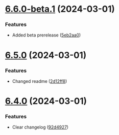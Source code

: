# [6.6.0-beta.1](https://github.com/triveon/product-sustainability/compare/v6.5.0...v6.6.0-beta.1) (2024-03-01)


### Features

* Added beta prerelease ([5eb2aa0](https://github.com/triveon/product-sustainability/commit/5eb2aa08ae7c235061938bf09384698cd2a2386b))

# [6.5.0](https://github.com/triveon/product-sustainability/compare/v6.4.0...v6.5.0) (2024-03-01)


### Features

* Changed readme ([2d12ff8](https://github.com/triveon/product-sustainability/commit/2d12ff86edced86a005108298b772870151270d6))

# [6.4.0](https://github.com/triveon/product-sustainability/compare/v6.3.1...v6.4.0) (2024-03-01)


### Features

* Clear changelog ([92d4927](https://github.com/triveon/product-sustainability/commit/92d49279ae08fa10143f1ef0faab10bd3785e9fc))
